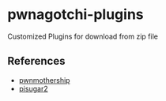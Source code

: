 # pwnagotchi-plugins

Customized Plugins for download from zip file


## References

- [pwnmothership](https://github.com/ad/pwnmothership)
- [pisugar2](https://github.com/tisboyo/pwnagotchi-pisugar2-plugin)
